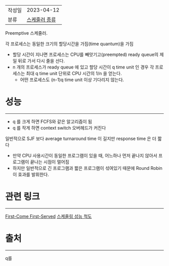 |               |                       |
|:--------------|:----------------------|
|  작성일          |  2023-04-12  |
|    분류         |  [스케줄러 종류](%EC%8A%A4%EC%BC%80%EC%A4%84%EB%9F%AC%20%EC%A2%85%EB%A5%98.md)                     |

Preemptive 스케줄러.

각 프로세스는 동일한 크기의 할당시간을 가짐(time quantum)을 가짐

- 할당 시간이 지나면 프로세스는 CPU를 빼앗기고(preempted) ready queue의 제일 뒤로 가서 다시 줄을 선다.
- n 개의 프로세스가 ready queue 에 있고 할당 시간이 q time unit 인 경우 각 프로세스는 최대 q time unit 단위로 CPU 시간의 1/n 을 얻는다.
	- 어떤 프로세스도 (n-1)q time unit 이상 기다리지 않는다.
 
# 성능
---
- q 를 크게 하면 FCFS와 같은 알고리즘이 됨
- q 를 작게 하면 context switch 오버헤드가 커진다

일반적으로 SJF 보다 average turnaround time 이 길지만 response time 은 더 짧다
- 만약 CPU 사용시간이 동일한 프로그램이 있을 때, 어느하나 먼저 끝나지 않아서 프로그램이 끝나는 시점이 멀어짐
- 하지만 일반적으로 긴 프로그램과 짧은 프로그램이 섞여있기 때문에 Round Robin이 효과를 발휘한다.

# 관련 링크
---
[First-Come First-Served](First-Come%20First-Served.md)
[스케줄링 성능 척도](%EC%8A%A4%EC%BC%80%EC%A4%84%EB%A7%81%20%EC%84%B1%EB%8A%A5%20%EC%B2%99%EB%8F%84.md)

# 출처
---
q를